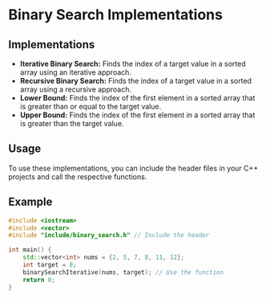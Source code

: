 # Binary Search Implementations

## Implementations

* **Iterative Binary Search:** Finds the index of a target value in a sorted array using an iterative approach.
* **Recursive Binary Search:** Finds the index of a target value in a sorted array using a recursive approach.
* **Lower Bound:** Finds the index of the first element in a sorted array that is greater than or equal to the target value.
* **Upper Bound:** Finds the index of the first element in a sorted array that is greater than the target value.

## Usage

To use these implementations, you can include the header files in your C++ projects and call the respective functions.

## Example

```cpp
#include <iostream>
#include <vector>
#include "include/binary_search.h" // Include the header

int main() {
    std::vector<int> nums = {2, 5, 7, 8, 11, 12};
    int target = 8;
    binarySearchIterative(nums, target); // Use the function
    return 0;
}

